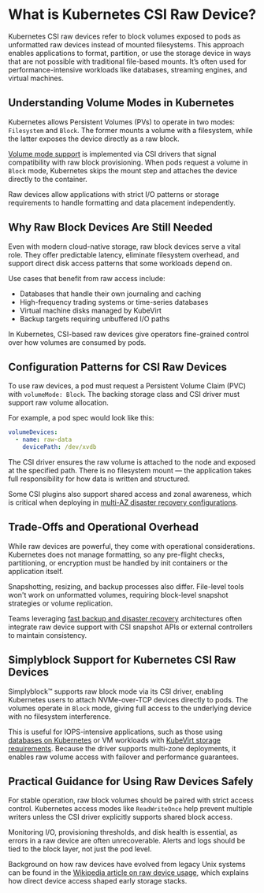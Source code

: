 # What is Kubernetes CSI Raw Device?

Kubernetes CSI raw devices refer to block volumes exposed to pods as unformatted raw devices instead of mounted filesystems. This approach enables applications to format, partition, or use the storage device in ways that are not possible with traditional file-based mounts. It’s often used for performance-intensive workloads like databases, streaming engines, and virtual machines.

## Understanding Volume Modes in Kubernetes

Kubernetes allows Persistent Volumes (PVs) to operate in two modes: `Filesystem` and `Block`. The former mounts a volume with a filesystem, while the latter exposes the device directly as a raw block.

[Volume mode support](https://kubernetes.io/docs/concepts/storage/volumes/#volume-mode) is implemented via CSI drivers that signal compatibility with raw block provisioning. When pods request a volume in `Block` mode, Kubernetes skips the mount step and attaches the device directly to the container.

Raw devices allow applications with strict I/O patterns or storage requirements to handle formatting and data placement independently.

## Why Raw Block Devices Are Still Needed

Even with modern cloud-native storage, raw block devices serve a vital role. They offer predictable latency, eliminate filesystem overhead, and support direct disk access patterns that some workloads depend on.

Use cases that benefit from raw access include:

- Databases that handle their own journaling and caching  
- High-frequency trading systems or time-series databases  
- Virtual machine disks managed by KubeVirt  
- Backup targets requiring unbuffered I/O paths

In Kubernetes, CSI-based raw devices give operators fine-grained control over how volumes are consumed by pods.

## Configuration Patterns for CSI Raw Devices

To use raw devices, a pod must request a Persistent Volume Claim (PVC) with `volumeMode: Block`. The backing storage class and CSI driver must support raw volume allocation.

For example, a pod spec would look like this:

```yaml
volumeDevices:
  - name: raw-data
    devicePath: /dev/xvdb
```
The CSI driver ensures the raw volume is attached to the node and exposed at the specified path. There is no filesystem mount — the application takes full responsibility for how data is written and structured.

Some CSI plugins also support shared access and zonal awareness, which is critical when deploying in [multi-AZ disaster recovery configurations](https://www.simplyblock.io/use-cases/multi-availability-zone-disaster-recovery/).

## Trade-Offs and Operational Overhead

While raw devices are powerful, they come with operational considerations. Kubernetes does not manage formatting, so any pre-flight checks, partitioning, or encryption must be handled by init containers or the application itself.

Snapshotting, resizing, and backup processes also differ. File-level tools won't work on unformatted volumes, requiring block-level snapshot strategies or volume replication.

Teams leveraging [fast backup and disaster recovery](https://www.simplyblock.io/use-cases/fast-backups-and-disaster-recovery/) architectures often integrate raw device support with CSI snapshot APIs or external controllers to maintain consistency.

## Simplyblock Support for Kubernetes CSI Raw Devices

Simplyblock™ supports raw block mode via its CSI driver, enabling Kubernetes users to attach NVMe-over-TCP devices directly to pods. The volumes operate in `Block` mode, giving full access to the underlying device with no filesystem interference.

This is useful for IOPS-intensive applications, such as those using [databases on Kubernetes](https://www.simplyblock.io/use-cases/database-on-kubernetes/) or VM workloads with [KubeVirt storage requirements](https://www.simplyblock.io/use-cases/kubevirt-storage/). Because the driver supports multi-zone deployments, it enables raw volume access with failover and performance guarantees.

## Practical Guidance for Using Raw Devices Safely

For stable operation, raw block volumes should be paired with strict access control. Kubernetes access modes like `ReadWriteOnce` help prevent multiple writers unless the CSI driver explicitly supports shared block access.

Monitoring I/O, provisioning thresholds, and disk health is essential, as errors in a raw device are often unrecoverable. Alerts and logs should be tied to the block layer, not just the pod level.

Background on how raw devices have evolved from legacy Unix systems can be found in the [Wikipedia article on raw device usage](https://en.wikipedia.org/wiki/Raw_device), which explains how direct device access shaped early storage stacks.
